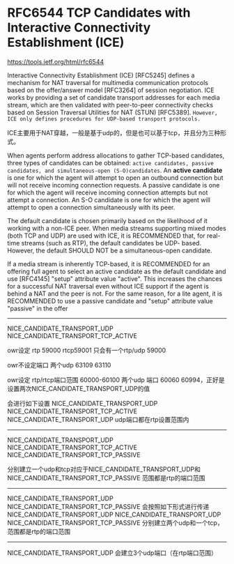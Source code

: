 # RFC6544 TCP Candidates with Interactive Connectivity Establishment (ICE)

https://tools.ietf.org/html/rfc6544

Interactive Connectivity Establishment (ICE) [RFC5245] defines a mechanism for NAT traversal for multimedia communication protocols based on the offer/answer model [RFC3264] of session negotiation. ICE works by providing a set of candidate transport addresses for each media stream, which are then validated with peer-to-peer connectivity checks based on Session Traversal Utilities for NAT (STUN) [RFC5389].  `However, ICE only defines procedures for UDP-based transport protocols.`

ICE主要用于NAT穿越，一般是基于udp的，但是也可以基于tcp，并且分为三种形式。


When agents perform address allocations to gather TCP-based candidates, three types of candidates can be obtained: `active candidates, passive candidates, and simultaneous-open (S-O)candidates`.  An **active candidate** is one for which the agent will attempt to open an outbound connection but will not receive incoming connection requests.  A passive candidate is one for which the agent will receive incoming connection attempts but not attempt a connection.  An S-O candidate is one for which the agent will attempt to open a connection simultaneously with its peer.


   The default candidate is chosen primarily based on the likelihood of
   it working with a non-ICE peer.  When media streams supporting mixed
   modes (both TCP and UDP) are used with ICE, it is RECOMMENDED that,
   for real-time streams (such as RTP), the default candidates be UDP-
   based.  However, the default SHOULD NOT be a simultaneous-open
   candidate.

   If a media stream is inherently TCP-based, it is RECOMMENDED for an
   offering full agent to select an active candidate as the default
   candidate and use [RFC4145] "setup" attribute value "active".  This
   increases the chances for a successful NAT traversal even without ICE
   support if the agent is behind a NAT and the peer is not.  For the
   same reason, for a lite agent, it is RECOMMENDED to use a passive
   candidate and "setup" attribute value "passive" in the offer


---
   NICE_CANDIDATE_TRANSPORT_UDP
   NICE_CANDIDATE_TRANSPORT_TCP_ACTIVE

   owr设定 rtp 59000 rtcp59001
   只会有一个rtp/udp 59000

   owr不设定端口
   两个udp 63109 63110

   owr设定 rtp/rtcp端口范围 60000-60100
   两个udp 端口 60060 60994，正好是设置两次NICE_CANDIDATE_TRANSPORT_UDP的值

   会进行如下设置
   NICE_CANDIDATE_TRANSPORT_UDP
   NICE_CANDIDATE_TRANSPORT_TCP_ACTIVE
   NICE_CANDIDATE_TRANSPORT_UDP
   udp端口都在rtp设置范围内

----
   NICE_CANDIDATE_TRANSPORT_UDP
   NICE_CANDIDATE_TRANSPORT_TCP_ACTIVE
   NICE_CANDIDATE_TRANSPORT_TCP_PASSIVE

   分别建立一个udp和tcp对应于NICE_CANDIDATE_TRANSPORT_UDP和NICE_CANDIDATE_TRANSPORT_TCP_PASSIVE
   范围都是rtp的端口范围

-----
   NICE_CANDIDATE_TRANSPORT_UDP
   NICE_CANDIDATE_TRANSPORT_TCP_PASSIVE
会按照如下形式进行传递
   NICE_CANDIDATE_TRANSPORT_UDP
   NICE_CANDIDATE_TRANSPORT_UDP
   NICE_CANDIDATE_TRANSPORT_TCP_PASSIVE
分别建立两个udp和一个tcp，范围都是rtp的端口范围

-----
NICE_CANDIDATE_TRANSPORT_UDP
会建立3个udp端口（在rtp端口范围）